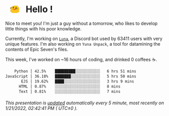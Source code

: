 <h1>   <img src="./spoink.gif" style="vertical-align:middle;" width="30px">   Hello ! </h1>

Nice to meet you! I'm just a guy without a tomorrow, who likes to develop little things with his poor knowledge.

Currently, I'm working on <a href='https://github.com/Asgarrrr/Luna'>`Luna`</a>, a Discord bot used by 63411 users with very unique features. I'm also working on `Yuna Unpack`, a tool for datamining the contents of Epic Seven's files.

This week, I've worked on ~16 hours of coding, and drinked 0 coffees ☕.

```
    Python │ 42.5%    █████████░░░░░░░░░░░   6 hrs 51 mins
JavaScript │ 36.18%   ███████░░░░░░░░░░░░░   5 hrs 50 mins
       EJS │ 19.62%   ████░░░░░░░░░░░░░░░░   3 hrs 9 mins
      HTML │ 0.87%    ░░░░░░░░░░░░░░░░░░░░   8 mins
      Text │ 0.81%    ░░░░░░░░░░░░░░░░░░░░   7 mins
```

###### This presentation is [updated](https://github.com/Asgarrrr) automatically every 5 minute, most recently on 1/21/2022, 02:42:41 PM ( UTC±0 ).